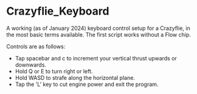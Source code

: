 # Crazyflie_Keyboard
A working (as of January 2024) keyboard control setup for a Crazyflie, in the most basic terms available. The first script works without a Flow chip.

Controls are as follows:

 - Tap spacebar and c to increment your vertical thrust upwards or downwards.
 - Hold Q or E to turn right or left.
 - Hold WASD to strafe along the horizontal plane.
 - Tap the 'L' key to cut engine power and exit the program.
